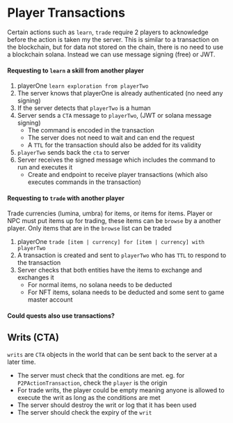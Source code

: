 # Player Transactions

Certain actions such as `learn`, `trade` require 2 players to acknowledge before the action is taken my the server. This is similar to a transaction on the blockchain, but for data not stored on the chain, there is no need to use a blockchain solana. Instead we can use message signing (free) or JWT.

#### Requesting to `learn` a skill from another player

1. playerOne `learn exploration from playerTwo`
2. The server knows that playerOne is already authenticated (no need any signing)
3. If the server detects that `playerTwo` is a human
4. Server sends a `CTA` message to `playerTwo`, (JWT or solana message signing)
   - The command is encoded in the transaction
   - The server does not need to wait and can end the request
   - A `TTL` for the transaction should also be added for its validity
5. `playerTwo` sends back the `cta` to server
6. Server receives the signed message which includes the command to run and executes it
   - Create and endpoint to receive player transactions (which also executes commands in the transaction)

#### Requesting to `trade` with another player

Trade currencies (lumina, umbra) for items, or items for items. Player or NPC must put items up for trading, these items can be `browse` by a another player. Only items that are in the `browse` list can be traded

1. playerOne `trade [item | currency] for [item | currency] with playerTwo`
2. A transaction is created and sent to `playerTwo` who has `TTL` to respond to the transaction
3. Server checks that both entities have the items to exchange and exchanges it
   - For normal items, no solana needs to be deducted
   - For NFT items, solana needs to be deducted and some sent to game master account

#### Could quests also use transactions?

## Writs (CTA)

`writs` are `CTA` objects in the world that can be sent back to the server at a later time.

- The server must check that the conditions are met. eg. for `P2PActionTransaction`, check the `player` is the origin
- For trade writs, the player could be empty meaning anyone is allowed to execute the writ as long as the conditions are met
- The server should destroy the writ or log that it has been used
- The server should check the expiry of the `writ`

